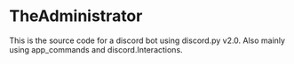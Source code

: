 # TheAdministrator
This is the source code for a discord bot using discord.py v2.0. Also mainly using app_commands and discord.Interactions.
